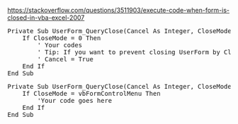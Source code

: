 https://stackoverflow.com/questions/3511903/execute-code-when-form-is-closed-in-vba-excel-2007

<pre>
Private Sub UserForm_QueryClose(Cancel As Integer, CloseMode As Integer)
    If CloseMode = 0 Then
        ' Your codes
        ' Tip: If you want to prevent closing UserForm by Close (×) button in the right-top corner of the UserForm, just uncomment the following line:
        ' Cancel = True
    End If
End Sub
</pre>

<pre>
Private Sub UserForm_QueryClose(Cancel As Integer, CloseMode As Integer)
    If CloseMode = vbFormControlMenu Then
        'Your code goes here
    End If
End Sub
</pre>
